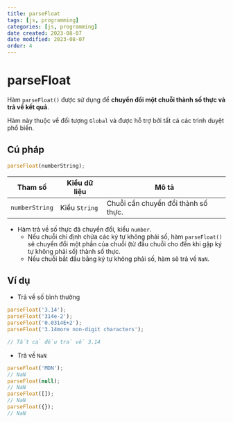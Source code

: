 ```yaml
---
title: parseFloat
tags: [js, programming]
categories: [js, programming]
date created: 2023-08-07
date modified: 2023-08-07
order: 4
---
```


# parseFloat

Hàm `parseFloat()` được sử dụng để **chuyển đổi một chuỗi thành số thực và trả về kết quả**.

Hàm này thuộc về đối tượng `Global` và được hỗ trợ bởi tất cả các trình duyệt phổ biến.

## Cú pháp

```js
parseFloat(numberString);
```

| Tham số        | Kiểu dữ liệu | Mô tả                                |
| -------------- | ------------ | ----------------------------------- |
| `numberString` | Kiểu `String`| Chuỗi cần chuyển đổi thành số thực. |

- Hàm trả về số thực đã chuyển đổi, kiểu `number`.
  - Nếu chuỗi chỉ định chứa các ký tự không phải số, hàm `parseFloat()` sẽ chuyển đổi một phần của chuỗi (từ đầu chuỗi cho đến khi gặp ký tự không phải số) thành số thực.
  - Nếu chuỗi bắt đầu bằng ký tự không phải số, hàm sẽ trả về `NaN`.

## Ví dụ

- Trả về số bình thường

```js
parseFloat('3.14');
parseFloat('314e-2');
parseFloat('0.0314E+2');
parseFloat('3.14more non-digit characters');

// Tất cả đều trả về 3.14
```

- Trả về `NaN`

```js
parseFloat('MDN');
// NaN
parseFloat(null);
// NaN
parseFloat([]);
// NaN
parseFloat({});
// NaN
```
